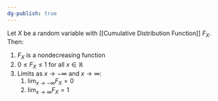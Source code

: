 ```yaml
---
dg-publish: true
---
```

Let $X$ be a random variable with [[Cumulative Distribution Function]] $F_X$. Then:
1. $F_{X}$ is a nondecreasing function
2. $0\le F_{X}\le 1 \text{ for all } x\in \mathbb{R}$
3. Limits as $x\rightarrow-\infty$ and $x\rightarrow \infty$:
	1. $\lim_{x\to -\infty}F_{X}=0$
	2. $\lim_{x\to \infty}F_{X}=1$
